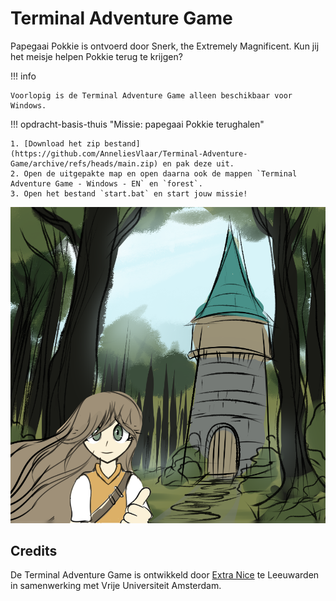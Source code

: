 # Terminal Adventure Game

Papegaai Pokkie is ontvoerd door Snerk, the Extremely Magnificent. Kun jij het meisje helpen Pokkie terug te krijgen?

!!! info

    Voorlopig is de Terminal Adventure Game alleen beschikbaar voor Windows.


!!! opdracht-basis-thuis "Missie: papegaai Pokkie terughalen"

    1. [Download het zip bestand](https://github.com/AnneliesVlaar/Terminal-Adventure-Game/archive/refs/heads/main.zip) en pak deze uit.
    2. Open de uitgepakte map en open daarna ook de mappen `Terminal Adventure Game - Windows - EN` en `forest`.
    3. Open het bestand `start.bat` en start jouw missie!


![The girl has lost her parrot](https://raw.githubusercontent.com/AnneliesVlaar/Terminal-Adventure-Game/94c1a1dfa87625bb0089b58de9f461ae5c9932e9/Terminal%20Adventure%20Game%20-%20Windows%20-%20EN/forest/forest.png)

## Credits
De Terminal Adventure Game is ontwikkeld door [Extra Nice](https://www.extra-nice.net) te Leeuwarden in samenwerking met Vrije Universiteit Amsterdam.
